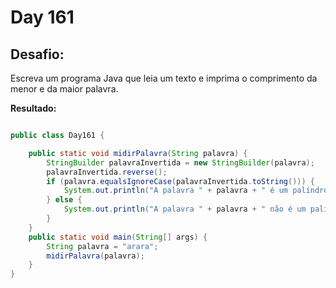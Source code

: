 # Day 161

## Desafio:

Escreva um programa Java que leia um texto e imprima o comprimento da menor e da maior palavra.	

**Resultado:**

```java

public class Day161 {

    public static void midirPalavra(String palavra) {
        StringBuilder palavraInvertida = new StringBuilder(palavra);
        palavraInvertida.reverse();
        if (palavra.equalsIgnoreCase(palavraInvertida.toString())) {
            System.out.println("A palavra " + palavra + " é um palíndromo.");
        } else {
            System.out.println("A palavra " + palavra + " não é um palíndromo.");
        }
    }
    public static void main(String[] args) {
        String palavra = "arara";
        midirPalavra(palavra);
    }
}
